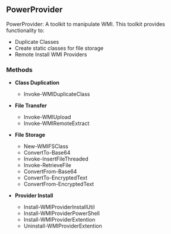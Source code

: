 ## PowerProvider

PowerProvider: A toolkit to manipulate WMI. This toolkit provides functionality to:
* Duplicate Classes
* Create static classes for file storage
* Remote Install WMI Providers

### Methods
* **Class Duplication**
  * Invoke-WMIDuplicateClass

* **File Transfer**
  * Invoke-WMIUpload
  * Invoke-WMIRemoteExtract
  
* **File Storage**
  * New-WMIFSClass
  * ConvertTo-Base64
  * Invoke-InsertFileThreaded
  * Invoke-RetrieveFile
  * ConvertFrom-Base64
  * ConvertTo-EncryptedText
  * ConvertFrom-EncryptedText
  
* **Provider Install**
  * Install-WMIProviderInstallUtil
  * Install-WMIProviderPowerShell
  * Install-WMIProviderExtention
  * Uninstall-WMIProviderExtention
